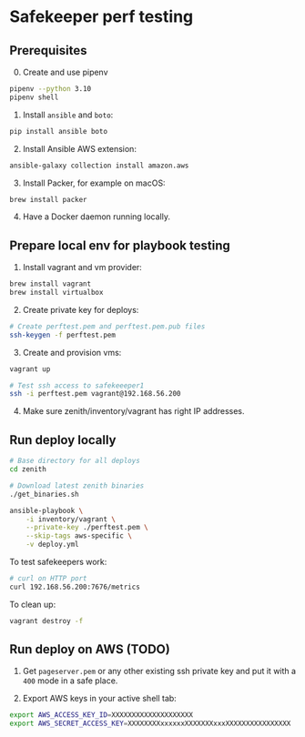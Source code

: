 # Safekeeper perf testing

## Prerequisites

0. Create and use pipenv
```sh
pipenv --python 3.10
pipenv shell
```

1. Install `ansible` and `boto`:
```sh
pip install ansible boto
```

2. Install Ansible AWS extension:
```sh
ansible-galaxy collection install amazon.aws
```

3. Install Packer, for example on macOS:
```sh
brew install packer
```

4. Have a Docker daemon running locally.

## Prepare local env for playbook testing

1. Install vagrant and vm provider:
```bash
brew install vagrant
brew install virtualbox
```

2. Create private key for deploys:
```bash
# Create perftest.pem and perftest.pem.pub files
ssh-keygen -f perftest.pem
```

3. Create and provision vms:
```bash
vagrant up

# Test ssh access to safekeeeper1
ssh -i perftest.pem vagrant@192.168.56.200
```

4. Make sure zenith/inventory/vagrant has right IP addresses.

## Run deploy locally

```bash
# Base directory for all deploys
cd zenith

# Download latest zenith binaries
./get_binaries.sh

ansible-playbook \
    -i inventory/vagrant \
    --private-key ./perftest.pem \
    --skip-tags aws-specific \
    -v deploy.yml
```

To test safekeepers work:
```bash
# curl on HTTP port
curl 192.168.56.200:7676/metrics
```

To clean up:
```bash
vagrant destroy -f
```

## Run deploy on AWS (TODO)

1. Get `pageserver.pem` or any other existing ssh private key and put it with a `400` mode in a safe place.

2. Export AWS keys in your active shell tab:
```sh
export AWS_ACCESS_KEY_ID=XXXXXXXXXXXXXXXXXXXX
export AWS_SECRET_ACCESS_KEY=XXXXXXXXxxxxxxXXXXXXXxxxXXXXXXXXXXXXXXXX
```
